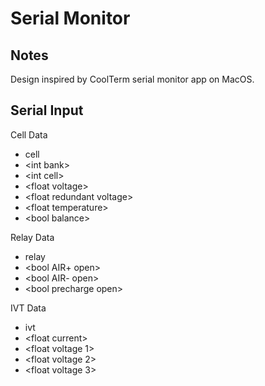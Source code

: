 # Serial Monitor

## Notes

Design inspired by CoolTerm serial monitor app on MacOS.

## Serial Input

Cell Data
- cell
- \<int bank>
- \<int cell>
- \<float voltage>
- \<float redundant voltage>
- \<float temperature>
- \<bool balance>

Relay Data
- relay
- \<bool AIR+ open>
- \<bool AIR- open>
- \<bool precharge open>

IVT Data
- ivt
- \<float current>
- \<float voltage 1>
- \<float voltage 2>
- \<float voltage 3>
